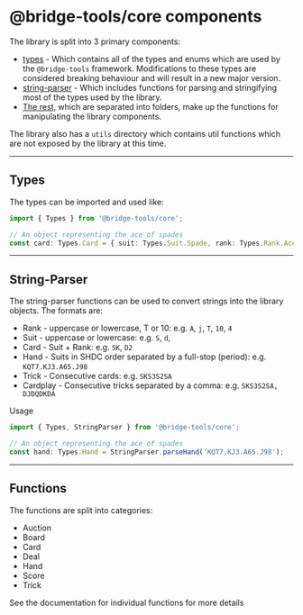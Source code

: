 # @bridge-tools/core components

The library is split into 3 primary components:

-   [types](#types) - Which contains all of the types and enums which are used by the `@bridge-tools` framework. Modifications to these types are considered breaking behaviour and will result in a new major version.
-   [string-parser](#string-parser) - Which includes functions for parsing and stringifying most of the types used by the library.
-   [The rest](#functions), which are separated into folders, make up the functions for manipulating the library components.

The library also has a `utils` directory which contains util functions which are not exposed by the library at this time.

---

## Types

The types can be imported and used like:

```typescript
import { Types } from '@bridge-tools/core';

// An object representing the ace of spades
const card: Types.Card = { suit: Types.Suit.Spade, rank: Types.Rank.Ace };
```

---

## String-Parser

The string-parser functions can be used to convert strings into the library objects. The formats are:

-   Rank - uppercase or lowercase, T or 10: e.g. `A`, `j`, `T`, `10`, `4`
-   Suit - uppercase or lowercase: e.g. `S`, `d`,
-   Card - Suit + Rank: e.g. `SK`, `D2`
-   Hand - Suits in SHDC order separated by a full-stop (period): e.g. `KQT7.KJ3.A65.J98`
-   Trick - Consecutive cards: e.g. `SKS3S2SA`
-   Cardplay - Consecutive tricks separated by a comma: e.g. `SKS3S2SA, DJDQDKDA`

Usage

```typescript
import { Types, StringParser } from '@bridge-tools/core';

// An object representing the ace of spades
const hand: Types.Hand = StringParser.parseHand('KQT7.KJ3.A65.J98');
```

---

## Functions

The functions are split into categories:

-   Auction
-   Board
-   Card
-   Deal
-   Hand
-   Score
-   Trick

See the documentation for individual functions for more details
